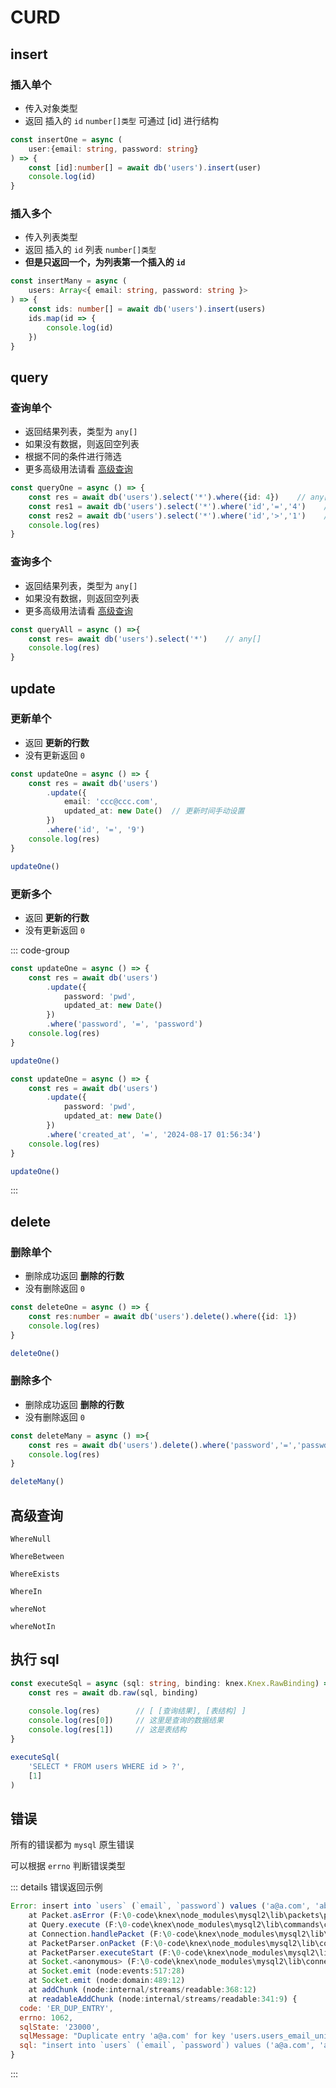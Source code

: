 # CURD

## insert

### 插入单个

- 传入对象类型
- 返回 插入的 `id` `number[]类型` 可通过 [id] 进行结构

```ts {2,4}
const insertOne = async (
    user:{email: string, password: string}
) => {
    const [id]:number[] = await db('users').insert(user)
    console.log(id)
}
```



### 插入多个

- 传入列表类型
- 返回 插入的 `id` 列表 `number[]类型` 
- **但是只返回一个，为列表第一个插入的 `id`**

```ts {2,4}
const insertMany = async (
    users: Array<{ email: string, password: string }>
) => {
    const ids: number[] = await db('users').insert(users)
    ids.map(id => {
        console.log(id)
    })
}
```

## query

### 查询单个

- 返回结果列表，类型为 `any[]`
- 如果没有数据，则返回空列表
- 根据不同的条件进行筛选
- 更多高级用法请看 [高级查询](#高级查询)

```ts {2}
const queryOne = async () => {
    const res = await db('users').select('*').where({id: 4})    // any[]
    const res1 = await db('users').select('*').where('id','=','4')    // any[]	不同写法
    const res2 = await db('users').select('*').where('id','>','1')    // any[]
    console.log(res)
}
```



### 查询多个

- 返回结果列表，类型为 `any[]`
- 如果没有数据，则返回空列表
- 更多高级用法请看 [高级查询](#高级查询)

```ts {2}
const queryAll = async () =>{
    const res= await db('users').select('*')    // any[]
    console.log(res)
}
```



## update

### 更新单个

- 返回 **更新的行数**
- 没有更新返回 `0`

```ts {2-7}
const updateOne = async () => {
    const res = await db('users')
        .update({
            email: 'ccc@ccc.com', 
            updated_at: new Date() 	// 更新时间手动设置
        })
        .where('id', '=', '9')
    console.log(res)
}

updateOne()
```

### 更新多个

- 返回 **更新的行数**
- 没有更新返回 `0`

::: code-group

```ts {2-7} [多多多]
const updateOne = async () => {
    const res = await db('users')
        .update({
            password: 'pwd',
            updated_at: new Date()
        })
        .where('password', '=', 'password')
    console.log(res)
}

updateOne()
```

```ts {2-7} [时间]
const updateOne = async () => {
    const res = await db('users')
        .update({
            password: 'pwd',
            updated_at: new Date()
        })
        .where('created_at', '=', '2024-08-17 01:56:34')
    console.log(res)
}

updateOne()
```

:::



## delete

### 删除单个

- 删除成功返回 **删除的行数**
- 没有删除返回 `0`

```ts {2}
const deleteOne = async () => {
    const res:number = await db('users').delete().where({id: 1})
    console.log(res)
}

deleteOne()
```

### 删除多个

- 删除成功返回 **删除的行数**
- 没有删除返回 `0`

```ts {2}
const deleteMany = async () =>{
    const res = await db('users').delete().where('password','=','passwd')
    console.log(res)
}

deleteMany()
```





## 高级查询

`WhereNull`

`WhereBetween`

`WhereExists`

`WhereIn`

`whereNot`

`whereNotIn`







## 执行 sql

```ts {2-6}
const executeSql = async (sql: string, binding: knex.Knex.RawBinding) => {
    const res = await db.raw(sql, binding)
    
    console.log(res)        // [ [查询结果], [表结构] ]
    console.log(res[0])     // 这里是查询的数据结果
    console.log(res[1])     // 这是表结构
}

executeSql(
    'SELECT * FROM users WHERE id > ?',
    [1]
)
```



## 错误

所有的错误都为 `mysql` 原生错误

可以根据 `errno` 判断错误类型

::: details 错误返回示例

```js
Error: insert into `users` (`email`, `password`) values ('a@a.com', 'abc123') - Duplicate entry 'a@a.com' for key 'users.users_email_unique'
    at Packet.asError (F:\0-code\knex\node_modules\mysql2\lib\packets\packet.js:738:17)
    at Query.execute (F:\0-code\knex\node_modules\mysql2\lib\commands\command.js:29:26)
    at Connection.handlePacket (F:\0-code\knex\node_modules\mysql2\lib\connection.js:481:34)
    at PacketParser.onPacket (F:\0-code\knex\node_modules\mysql2\lib\connection.js:97:12)
    at PacketParser.executeStart (F:\0-code\knex\node_modules\mysql2\lib\packet_parser.js:75:16)
    at Socket.<anonymous> (F:\0-code\knex\node_modules\mysql2\lib\connection.js:104:25)
    at Socket.emit (node:events:517:28)
    at Socket.emit (node:domain:489:12)
    at addChunk (node:internal/streams/readable:368:12)
    at readableAddChunk (node:internal/streams/readable:341:9) {
  code: 'ER_DUP_ENTRY',
  errno: 1062,
  sqlState: '23000',
  sqlMessage: "Duplicate entry 'a@a.com' for key 'users.users_email_unique'",
  sql: "insert into `users` (`email`, `password`) values ('a@a.com', 'abc123')"
}
```

:::
